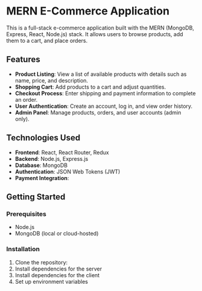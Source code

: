 # MERN E-Commerce Application

This is a full-stack e-commerce application built with the MERN (MongoDB, Express, React, Node.js) stack. It allows users to browse products, add them to a cart, and place orders.

## Features

- **Product Listing**: View a list of available products with details such as name, price, and description.
- **Shopping Cart**: Add products to a cart and adjust quantities.
- **Checkout Process**: Enter shipping and payment information to complete an order.
- **User Authentication**: Create an account, log in, and view order history.
- **Admin Panel**: Manage products, orders, and user accounts (admin only).

## Technologies Used

- **Frontend**: React, React Router, Redux
- **Backend**: Node.js, Express.js
- **Database**: MongoDB
- **Authentication**: JSON Web Tokens (JWT)
- **Payment Integration**: 

## Getting Started

### Prerequisites

- Node.js
- MongoDB (local or cloud-hosted)

### Installation

1. Clone the repository:
2. Install dependencies for the server
3. Install dependencies for the client
4. Set up environment variables

